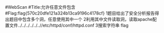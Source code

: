 #WebScan
#Title:允许任意文件包含
#Flag:flag{570c20dfe121a324b13ca9196c4178cf}
1题目给出了安全分析报告得出题目中包含多个洞，任意使用其中一个
2利用其中文件读取洞，读取apache配置文件../../../../../..//etc/httpd/conf/httpd.conf
3搜索字符串 flag
